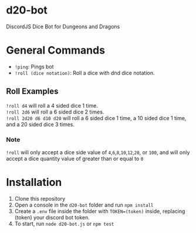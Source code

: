 
# d20-bot
DiscordJS Dice Bot for Dungeons and Dragons

General Commands
=====
*  ```!ping```: Pings bot<br>
*  ```!roll (dice notation)```: Roll a dice with dnd dice notation.

## Roll Examples
`!roll d4` will roll a 4 sided dice 1 time.<br>`!roll 2d6` will roll a 6 sided dice 2 times.<br>`!roll 2d20 d6 d10 d20` will roll a 6 sided dice 1 time, a 10 sided dice 1 time, and a 20 sided dice 3 times.

### Note
`!roll` will only accept a dice side value of `4`,`6`,`8`,`10`,`12`,`20`, or `100`, and will only accept a dice quantity value of greater than or equal to `0`

Installation
=====
1) Clone this repository
2) Open a console in the `d20-bot` folder and run ```npm install```
3) Create a ```.env``` file inside the folder with ```TOKEN=(token)``` inside, replacing (token) your discord bot token.
4) To start, run ```node d20-bot.js``` or ```npm test```